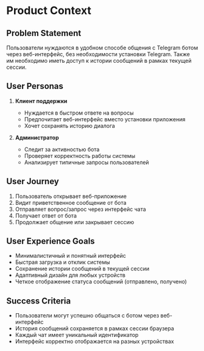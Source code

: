 # Product Context

## Problem Statement
Пользователи нуждаются в удобном способе общения с Telegram ботом через веб-интерфейс, без необходимости установки Telegram. Также им необходимо иметь доступ к истории сообщений в рамках текущей сессии.

## User Personas
1. **Клиент поддержки**
   - Нуждается в быстром ответе на вопросы
   - Предпочитает веб-интерфейс вместо установки приложения
   - Хочет сохранять историю диалога

2. **Администратор**
   - Следит за активностью бота
   - Проверяет корректность работы системы
   - Анализирует типичные запросы пользователей

## User Journey
1. Пользователь открывает веб-приложение
2. Видит приветственное сообщение от бота
3. Отправляет вопрос/запрос через интерфейс чата
4. Получает ответ от бота
5. Продолжает общение или закрывает сессию

## User Experience Goals
- Минималистичный и понятный интерфейс
- Быстрая загрузка и отклик системы
- Сохранение истории сообщений в текущей сессии
- Адаптивный дизайн для любых устройств
- Четкое отображение статуса сообщений (отправлено, получено)

## Success Criteria
- Пользователи могут успешно общаться с ботом через веб-интерфейс
- История сообщений сохраняется в рамках сессии браузера
- Каждый чат имеет уникальный идентификатор
- Интерфейс корректно отображается на разных устройствах 